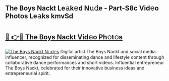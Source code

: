 ## The Boys Nackt Le𝚊k𝚎d N𝚞𝚍e - Part-S8c Vid𝚎o Photos Le𝚊ks kmvSd

# <h2><a href="http://fb304d.evod.top/?m=The+Boys+Nackt">🔗 👉🔴 The Boys Nackt Vid𝚎o Ph𝚘t𝚘s</a></h2>

[![The Boys Nackt N𝚞d𝚎s](https://i.imgur.com/8V9OHl7.gif)](http://fb304d.evod.top/?m=The+Boys+Nackt)
Digital artist The Boys Nackt and social media influencer, recognized for disseminating dance and lifestyle content through collaborative dance performances and short videos. Influential entrepreneur The Boys Nackt, celebrated for their innovative business ideas and entrepreneurial spirit. 
